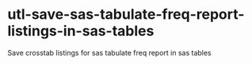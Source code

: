 # utl-save-sas-tabulate-freq-report-listings-in-sas-tables
Save crosstab listings for sas tabulate freq report in sas tables
